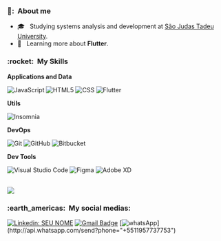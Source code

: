 
<h3> 👨: &nbsp;About me</h3>

- 🎓 &nbsp; Studying systems analysis and development at <a href="https://www.usjt.br">São Judas Tadeu University</a>.
- 🌱 &nbsp; Learning more about **Flutter**.

<h3> :rocket: &nbsp;My Skills </h3>

**Applications and Data**

  ![JavaScript](https://img.shields.io/badge/-JavaScript-333333?style=flat&logo=javascript)
  ![HTML5](https://img.shields.io/badge/-HTML5-333333?style=flat&logo=HTML5)
  ![CSS](https://img.shields.io/badge/-CSS-333333?style=flat&logo=CSS3&logoColor=1572B6)
  ![Flutter](https://img.shields.io/badge/-Flutter-333333?style=flat&logo=Flutter)

**Utils**

  ![Insomnia](https://img.shields.io/badge/-Insomnia-333333?style=flat&logo=insomnia)
  
  **DevOps**

  ![Git](https://img.shields.io/badge/-Git-333333?style=flat&logo=git)
  ![GitHub](https://img.shields.io/badge/-GitHub-333333?style=flat&logo=github)
  ![Bitbucket](https://img.shields.io/badge/-Bitbucket-333333?style=flat&logo=bitbucket)

**Dev Tools**

  ![Visual Studio Code](https://img.shields.io/badge/-Visual%20Studio%20Code-333333?style=flat&logo=visual-studio-code&logoColor=007ACC)
  ![Figma](https://img.shields.io/badge/-Figma-333333?style=flat&logo=figma&logoColor=007ACC)
  ![Adobe XD](https://img.shields.io/badge/-Adobe%20XD-333333?style=flat&logo=adobe-xd&logoColor=007ACC)

<br/>
<a href="https://github.com/jeffclaver">
  <img align="center" src="https://github-readme-stats.vercel.app/api/top-langs/?username=JeffClaver&theme=dracula&hide_langs_below=1" />
</a>

<br/>

<h3> :earth_americas: &nbsp;My social medias: </h3> 

[![Linkedin: SEU NOME](https://img.shields.io/badge/-Jefferson&nbsp;Claver-blue?style=flat-square&logo=Linkedin&logoColor=white&link=https://www.linkedin.com/in/jefferson-claver-110729168/)](https://www.linkedin.com/in/jefferson-claver-110729168/)
[![Gmail Badge](https://img.shields.io/badge/-Gmail-006bed?style=flat-square&logo=Gmail&logoColor=white&link=mailto:claverjeff19@gmail.com)](mailto:claverjeff19@gmail.com)
[![whatsApp](https://img.shields.io/badge/-WhatsApp-25d366?style=flat-square&labelColor=25d366&logo=whatsapp&logoColor=white&link=https:http://api.whatsapp.com/send?phone="+5511957737753")](http://api.whatsapp.com/send?phone="+5511957737753") 
